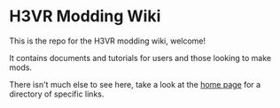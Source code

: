 # H3VR Modding Wiki

This is the repo for the H3VR modding wiki, welcome!

It contains documents and tutorials for users and those looking to make mods.

There isn't much else to see here, take a look at the [home page](https://h3vr-modding.github.io/wiki/index.html) for a
directory of specific links.
